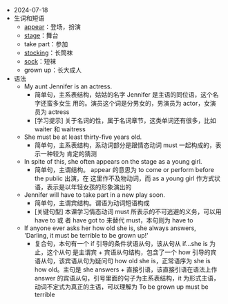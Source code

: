 - 2024-07-18
- 生词和短语
	- [appear](https://dictionary.cambridge.org/zhs/%E8%AF%8D%E5%85%B8/%E8%8B%B1%E8%AF%AD-%E6%B1%89%E8%AF%AD-%E7%AE%80%E4%BD%93/appear)：登场，扮演
	- [stage](https://dictionary.cambridge.org/zhs/%E8%AF%8D%E5%85%B8/%E8%8B%B1%E8%AF%AD-%E6%B1%89%E8%AF%AD-%E7%AE%80%E4%BD%93/stage)：舞台
	- take part：参加
	- [stocking](https://dictionary.cambridge.org/zhs/%E8%AF%8D%E5%85%B8/%E8%8B%B1%E8%AF%AD-%E6%B1%89%E8%AF%AD-%E7%AE%80%E4%BD%93/stocking)：长筒袜
	- [sock](https://dictionary.cambridge.org/zhs/%E8%AF%8D%E5%85%B8/%E8%8B%B1%E8%AF%AD-%E6%B1%89%E8%AF%AD-%E7%AE%80%E4%BD%93/sock)：短袜
	- grown up：长大成人
- 语法
	- My aunt Jennifer is an actress.
		- 简单句，主系表结构，姑姑的名字 Jennifer 是主语的同位语，这个名字还蛮多女生
		  用的。演员这个词是分男女的，男演员为 actor，女演员为 actress
		- [学习提示] 关于名词的性，属于名词章节，这类单词还有很多，比如 waiter 和 waitress
	- She must be at least thirty-five years old.
		- 简单句，主系表结构，系动词部分是跟情态动词 must 一起构成的，表示一种较为
		  肯定的猜测
	- In spite of this, she often appears on the stage as a young girl.
		- 简单句，主谓结构。 appear 的意思为 to come or perform before the public 出演，在
		  这里作不及物动词，而 as a young girl 作方式状语，表示是以年轻女孩的形象演出的
	- Jennifer will have to take part in a new play soon.
		- 简单句，主谓宾结构。谓语为动词短语构成
		- [关键句型] 本课学习情态动词 must 所表示的不可逃避的义务，可以用 have to 或
		  者 have got to 来替代 must，本句则为 have to
	- If anyone ever asks her how old she is, she always answers, 'Darling, it must be terrible to be grown up!'
		- 复合句，本句有一个 if 引导的条件状语从句，该从句从 if…she is 为止，这个从句
		  是主谓宾 + 宾语从句结构，包含了一个 how 引导的宾语从句，该宾语从句为疑问句
		  how old she is，正常语序为 she is how old。主句是 she answers + 直接引语，该直接引语在语法上作 answer 的宾语从句，引号里面的句子为主系表结构，it 为形式主语，动词不定式为真正的主语，可以理解为 To be grown up must be terrible